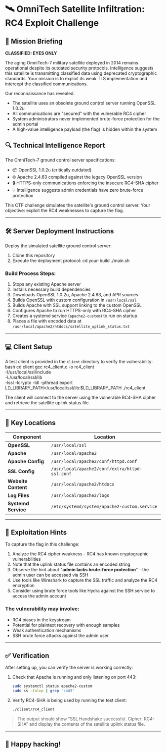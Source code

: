 # 🛰️ OmniTech Satellite Infiltration: RC4 Exploit Challenge

## 🌌 Mission Briefing

**CLASSIFIED: EYES ONLY**

The aging OmniTech-7 military satellite deployed in 2014 remains operational despite its outdated security protocols. Intelligence suggests this satellite is transmitting classified data using deprecated cryptographic standards. Your mission is to exploit its weak TLS implementation and intercept the classified communications.

Our reconnaissance has revealed:
* The satellite uses an obsolete ground control server running OpenSSL 1.0.2u
* All communications are "secured" with the vulnerable RC4 cipher
* System administrators never implemented brute-force protection for the admin portal
* A high-value intelligence payload (the flag) is hidden within the system

## 🔍 Technical Intelligence Report

The OmniTech-7 ground control server specifications:
* 📦 OpenSSL 1.0.2u (critically outdated)
* 🌐 Apache 2.4.63 compiled against the legacy OpenSSL version
* 🔒 HTTPS-only communications enforcing the insecure RC4-SHA cipher
* 💡 Intelligence suggests admin credentials have zero brute-force protection

This CTF challenge simulates the satellite's ground control server. Your objective: exploit the RC4 weaknesses to capture the flag.

---

## 🛠️ Server Deployment Instructions

Deploy the simulated satellite ground control server:

1. Clone this repository
2. Execute the deployment protocol:
cd your-build
./main.sh

### Build Process Steps:

1. Stops any existing Apache server
2. Installs necessary build dependencies
3. Downloads OpenSSL 1.0.2u, Apache 2.4.63, and APR sources
4. Builds OpenSSL with custom configuration in `/usr/local/ssl`
5. Builds Apache with SSL support linking to the custom OpenSSL
6. Configures Apache to run HTTPS-only with RC4-SHA cipher
7. Creates a systemd service (`apache2-custom`) to run on startup
8. Places a file with encoded data at `/usr/local/apache2/htdocs/satellite_uplink_status.txt`

---

## 💻 Client Setup

A test client is provided in the `client` directory to verify the vulnerability:
bash
cd client
gcc rc4_client.c -o rc4_client \
-I/usr/local/ssl/include \
-L/usr/local/ssl/lib \
-lssl -lcrypto -ldl -pthread
export LD_LIBRARY_PATH=/usr/local/ssl/lib:$LD_LIBRARY_PATH
./rc4_client


The client will connect to the server using the vulnerable RC4-SHA cipher and retrieve the satellite uplink status file.

---

## 📁 Key Locations

| Component | Location |
|-----------|----------|
| **OpenSSL** | `/usr/local/ssl` |
| **Apache** | `/usr/local/apache2` |
| **Apache Config** | `/usr/local/apache2/conf/httpd.conf` |
| **SSL Config** | `/usr/local/apache2/conf/extra/httpd-ssl.conf` |
| **Website Content** | `/usr/local/apache2/htdocs` |
| **Log Files** | `/usr/local/apache2/logs` |
| **Systemd Service** | `/etc/systemd/system/apache2-custom.service` |

---

## 🚩 Exploitation Hints

To capture the flag in this challenge:

1. Analyze the RC4 cipher weakness - RC4 has known cryptographic vulnerabilities
2. Note that the uplink status file contains an encoded string
3. Observe the hint about "**admin lacks brute-force protection**" - the admin user can be accessed via SSH
4. Use tools like Wireshark to capture the SSL traffic and analyze the RC4 encryption
5. Consider using brute force tools like Hydra against the SSH service to access the admin account

### The vulnerability may involve:

* RC4 biases in the keystream
* Potential for plaintext recovery with enough samples
* Weak authentication mechanisms
* SSH brute force attacks against the admin user

---

## ✅ Verification

After setting up, you can verify the server is working correctly:

1. Check that Apache is running and only listening on port 443:
   ```bash
   sudo systemctl status apache2-custom
   sudo ss -tulnp | grep ':443'
   ```

2. Verify RC4-SHA is being used by running the test client:
   ```bash
   ./client/rc4_client
   ```

> The output should show "SSL Handshake successful. Cipher: RC4-SHA" and display the contents of the satellite uplink status file.

---

## 🎯 Happy hacking!
